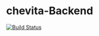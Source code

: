# chevita-Backend
[![Build Status](https://app.travis-ci.com/chevita-2022/chevita-Backend.svg?branch=main)](https://app.travis-ci.com/chevita-2022/chevita-Backend)
